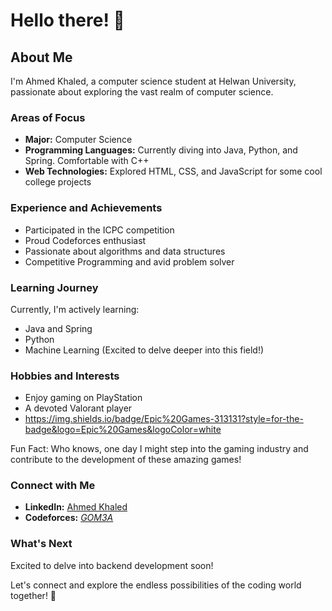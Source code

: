 # Hello there! 👋

## About Me
I'm Ahmed Khaled, a computer science student at Helwan University, passionate about exploring the vast realm of computer science.

### Areas of Focus
- **Major:** Computer Science
- **Programming Languages:** Currently diving into Java, Python, and Spring. Comfortable with C++
- **Web Technologies:** Explored HTML, CSS, and JavaScript for some cool college projects

### Experience and Achievements
- Participated in the ICPC competition
- Proud Codeforces enthusiast
- Passionate about algorithms and data structures
- Competitive Programming and avid problem solver

### Learning Journey
Currently, I'm actively learning:
- Java and Spring
- Python
- Machine Learning (Excited to delve deeper into this field!)

### Hobbies and Interests
- Enjoy gaming on PlayStation
- A devoted Valorant player
- https://img.shields.io/badge/Epic%20Games-313131?style=for-the-badge&logo=Epic%20Games&logoColor=white

Fun Fact: Who knows, one day I might step into the gaming industry and contribute to the development of these amazing games!

### Connect with Me
- **LinkedIn:** [Ahmed Khaled](https://www.linkedin.com/in/ahmed-khaled-01ba9b222/)
- **Codeforces:** [_GOM3A_](https://codeforces.com/profile/_GOM3A_)

### What's Next
Excited to delve into backend development soon!

Let's connect and explore the endless possibilities of the coding world together! 🚀







<!--
**Ahmedkhalid404/Ahmedkhalid404** is a ✨ _special_ ✨ repository because its `README.md` (this file) appears on your GitHub profile.

Here are some ideas to get you started:

- 🔭 I’m currently working on ...
- 🌱 I’m currently learning ...
- 👯 I’m looking to collaborate on ...
- 🤔 I’m looking for help with ...
- 💬 Ask me about ...
- 📫 How to reach me: ...
- 😄 Pronouns: ...
- ⚡ Fun fact: ...
-->
